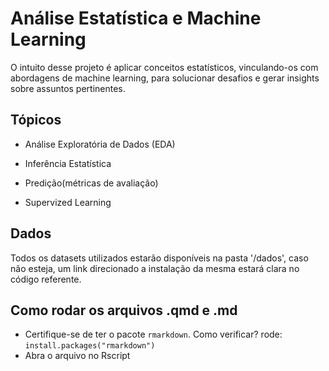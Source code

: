 # Análise Estatística e Machine Learning

O intuito desse projeto é aplicar conceitos estatísticos, vinculando-os com abordagens de machine learning, para solucionar desafios e gerar insights sobre assuntos pertinentes.


## Tópicos 
- Análise Exploratória de Dados (EDA)

- Inferência Estatística

- Predição(métricas de avaliação)

- Supervized Learning

## Dados

Todos os datasets utilizados estarão disponíveis na pasta '/dados', caso não esteja, um link direcionado a instalação da mesma estará clara no código referente.

## Como rodar os arquivos .qmd e .md

- Certifique-se de ter o pacote `rmarkdown`. Como verificar? rode: `install.packages("rmarkdown")`
- Abra o arquivo no  Rscript
